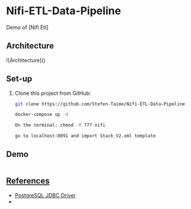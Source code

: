# Nifi-ETL-Data-Pipeline


Demo of [Nifi Etl]

## Architecture

![Architecture](<a href="https://zupimages.net/viewer.php?id=22/13/k20c.jpeg"><img src="https://zupimages.net/up/22/13/k20c.jpeg" alt="" /></a>)

## Set-up

1. Clone this project from GitHub:

    ```bash
    git clone https://github.com/Stefen-Taime/Nifi-ETL-Data-Pipeline
    
    docker-compose up -d
    
    On the terminal: chmod -R 777 nifi
    
    go to localhost:8091 and import Stack_V2.xml template
    ```




## Demo

<a href="https://zupimages.net/viewer.php?id=22/13/u61j.png"><img src="https://zupimages.net/up/22/13/u61j.png" alt="" />

## References

- [PostgreSQL JDBC Driver](https://jdbc.postgresql.org/download.html)
- 
